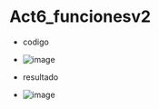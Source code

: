 # Act6_funcionesv2
- codigo
- ![image](https://github.com/user-attachments/assets/8de0ad72-dece-4a74-bd5c-996491db5011)

- resultado
- ![image](https://github.com/user-attachments/assets/9b84fdc7-a42c-47cf-bfe3-99fdf240e03a)
